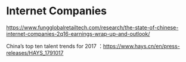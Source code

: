 # Internet Companies

https://www.fungglobalretailtech.com/research/the-state-of-chinese-internet-companies-2q16-earnings-wrap-up-and-outlook/

China’s top ten talent trends for 2017 ：https://www.hays.cn/en/press-releases/HAYS_1791017
